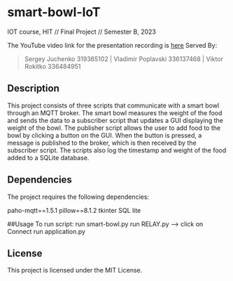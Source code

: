 # smart-bowl-IoT
IOT course, HIT // Final Project // Semester B, 2023

The YouTube video link for the presentation recording is [here](#)
Served By: 

> Sergey Juchenko 319365102  |  Vladimir Poplavski 336137468  | Viktor Rokitko 336484951


## Description
This project consists of three scripts that communicate with a smart bowl through an MQTT broker. The smart bowl measures the weight of the food and sends the data to a subscriber script that updates a GUI displaying the weight of the bowl. The publisher script allows the user to add food to the bowl by clicking a button on the GUI. When the button is pressed, a message is published to the broker, which is then received by the subscriber script. The scripts also log the timestamp and weight of the food added to a SQLite database.

## Dependencies
The project requires the following dependencies:

paho-mqtt==1.5.1
pillow==8.1.2
tkinter
SQL lite

##Usage
To run script:
run smart-bowl.py
run RELAY.py   --> click on Connect 
run application.py

## License
This project is licensed under the MIT License.




